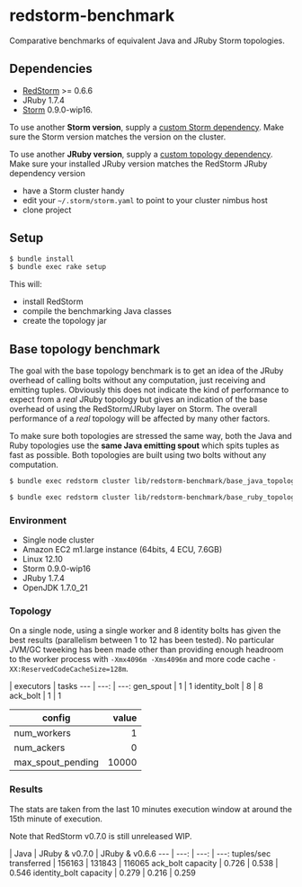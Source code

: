 # redstorm-benchmark

Comparative benchmarks of equivalent Java and JRuby Storm topologies.

## Dependencies

- [RedStorm](https://github.com/colinsurprenant/redstorm) >= 0.6.6
- JRuby 1.7.4
- [Storm](https://github.com/nathanmarz/storm/) 0.9.0-wip16.

To use another **Storm version**, supply a [custom Storm dependency](https://github.com/colinsurprenant/redstorm#custom-jar-dependencies-in-your-topology-xml-warning-p). Make sure the Storm version matches the version on the cluster.

To use another **JRuby version**, supply a [custom topology dependency](https://github.com/colinsurprenant/redstorm#custom-jar-dependencies-in-your-topology-xml-warning-p). Make sure your installed JRuby version matches the RedStorm JRuby dependency version

- have a Storm cluster handy
- edit your `~/.storm/storm.yaml` to point to your cluster nimbus host
- clone project

## Setup

```sh
$ bundle install
$ bundle exec rake setup
```

This will:
- install RedStorm
- compile the benchmarking Java classes
- create the topology jar

## Base topology benchmark

The goal with the base topology benchmark is to get an idea of the JRuby overhead of calling bolts without any computation, just receiving and emitting tuples. Obviously this does not indicate the kind of performance to expect from a *real* JRuby topology but gives an indication of the base overhead of using the RedStorm/JRuby layer on Storm. The overall performance of a *real* topology will be affected by many other factors.

To make sure both topologies are stressed the same way, both the Java and Ruby topologies use the **same Java emitting spout** which spits tuples as fast as possible. Both topologies are built using two bolts without any computation.

```sh
$ bundle exec redstorm cluster lib/redstorm-benchmark/base_java_topology.rb
```

```sh
$ bundle exec redstorm cluster lib/redstorm-benchmark/base_ruby_topology.rb
```

### Environment

- Single node cluster
- Amazon EC2 m1.large instance (64bits, 4 ECU, 7.6GB)
- Linux 12.10
- Storm 0.9.0-wip16
- JRuby 1.7.4
- OpenJDK 1.7.0_21

### Topology

On a single node, using a single worker and 8 identity bolts has given the best results (parallelism between 1 to 12 has been tested). No particular JVM/GC tweeking has been made other than providing enough headroom to the worker process with `-Xmx4096m -Xms4096m` and more code cache `-XX:ReservedCodeCacheSize=128m`.

 | executors | tasks
--- | ---: | ---:
gen_spout | 1 | 1
identity_bolt | 8 | 8
ack_bolt | 1 | 1

config | value
--- | ---:
num_workers | 1
num_ackers | 0
max_spout_pending | 10000

### Results

The stats are taken from the last 10 minutes execution window at around the 15th minute of execution.

Note that RedStorm v0.7.0 is still unreleased WIP.

 | Java | JRuby & v0.7.0 | JRuby & v0.6.6
--- | ---: | ---: | ---:
tuples/sec transferred | 156163 | 131843 | 116065
ack_bolt capacity | 0.726 |  0.538 | 0.546
identity_bolt capacity | 0.279 | 0.216 | 0.259
